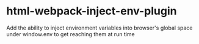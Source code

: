# html-webpack-inject-env-plugin
Add the ability to inject environment variables into browser's global space under window.env to get reaching them at run time


